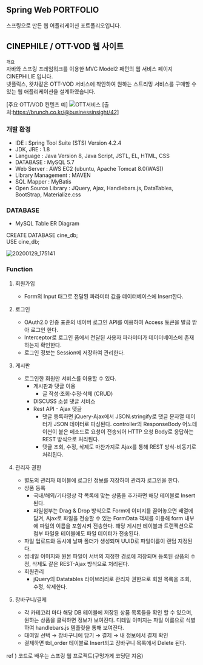## Spring Web PORTFOLIO
스프링으로 만든 웹 어플리케이션 포트폴리오입니다.

## CINEPHILE / OTT·VOD 웹 사이트
`개요`<br>
자바와 스프링 프레임워크를 이용한 MVC Model2 패턴의 웹 서비스 페이지 CINEPHILIE 입니다.<br>
넷플릭스, 왓챠같은 OTT-VOD 서비스에 착안하여 원하는 스트리밍 서비스를 구매할 수 있는 웹 애플리케이션을 설계하였습니다.

[주요 OTT/VOD 컨텐츠 예]
![OTT서비스](https://user-images.githubusercontent.com/44256670/71643024-2d7e0800-2cf7-11ea-8bc7-ec6c14aeec4f.jpg)
[출처:https://brunch.co.kr/@businessinsight/42]

### 개발 환경
- IDE : Spring Tool Suite (STS) Version 4.2.4
- JDK, JRE : 1.8
- Language : Java Version 8, Java Script, JSTL, EL, HTML, CSS
- DATABASE : MySQL 5.7
- Web Server : AWS EC2 (ubuntu, Apache Tomcat 8.0(WAS))
- Library Management : MAVEN
- SQL Mapper : MyBatis
- Open Source Library : JQuery, Ajax, Handlebars.js, DataTables, BootStrap, Materialize.css
  
### DATABASE
- MySQL Table ER Diagram

CREATE DATABASE cine_db;<br>
USE cine_db;

![20200129_175141](https://user-images.githubusercontent.com/44256670/73346660-9b532a80-42c9-11ea-993a-64a63cc9251b.jpg)

### Function
1. 회원가입
    - Form의 Input 태그로 전달된 파라미터 값을 데이터베이스에 Insert한다.

2. 로그인
      - OAuth2.0 인증 표준의 네이버 로그인 API를 이용하여 Access 토큰을 발급 받아 로그인 한다.
      - Interceptor로 로그인 폼에서 전달된 사용자 파라미터가 데이터베이스에 존재하는지 확인한다.
      - 로그인 정보는 Session에 저장하여 관리한다.

3. 게시판
    - 로그인한 회원만 서비스를 이용할 수 있다.
      - 게시판과 댓글 이용
        - 글 작성·조회·수정·삭제 (CRUD)
      - DISCUSS 소셜 댓글 서비스
      - Rest API - Ajax 댓글
        - 댓글 등록하면 jQuery-Ajax에서 JSON.stringify로 댓글 문자열 데이터가 JSON 데이터로 파싱된다. controller의 ResponseBody 어노테이션이 붙은 메소드로 요청이 전송되어 HTTP 요청 Body로 응답하는 REST 방식으로 처리된다.
        - 댓글 조회, 수정, 삭제도 마찬가지로 Ajax를 통해 REST 방식-비동기로 처리된다.
      
4. 관리자 권한
    - 별도의 관리자 테이블에 로그인 정보를 저장하여 관리자 로그인을 한다.
    - 상품 등록
      - 국내/해외/기타영상 각 목록에 맞는 상품을 추가하면 해당 테이블로 Insert된다.
      - 파일첨부는 Drag & Drop 방식으로 Form에 이미지를 끌어놓으면 배열에 담겨, Ajax로 파일을 전송할 수 있는 FormData 객체를 이용해 form 내부에 파일의 이름을 포함시켜 전송한다. 해당 게시판 테이블과 트랜잭션으로 첨부 파일용 테이블에도 파일 데이터가 전송된다.
    - 파일 업로드와 동시에 날짜 폴더가 생성되며 UUID로 파일이름이 랜덤 지정된다.
    - 썸네일 이미지와 원본 파일이 서버의 지정한 경로에 저장되며 등록된 상품의 수정, 삭제도 같은 REST-Ajax 방식으로 처리된다.
    - 회원관리
       - jQuery의 Datatables 라이브러리로 관리자 권한으로 회원 목록을 조회, 수정, 삭제한다.
    
5. 장바구니/결제
    - 각 카테고리 마다 해당 DB 테이블에 저장된 상품 목록들을 확인 할 수 있으며, 원하는 상품을 클릭하면 정보가 보여진다. 디테일 이미지는 파일 이름으로 식별하여 handlebars.js 템플릿을 통해 보여진다.
    - 대여일 선택 → 장바구니에 담기 → 결제 → 내 정보에서 결제 확인
    - 결제하면 tbl_order 테이블로 Insert되고 장바구니 목록에서 Delete 된다.
 
ref ) 코드로 배우는 스프링 웹 프로젝트(구멍가게 코딩단 지음)
